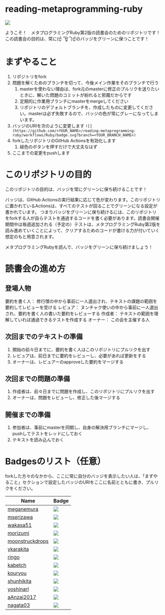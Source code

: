 # reading-metaprogramming-ruby

![](https://github.com/aAnzai2017/reading-metaprogramming-ruby/workflows/Ruby/badge.svg?branch=yatteiki)

ようこそ！　メタプログラミングRuby第2版の読書会のためのリポジトリです！
この読書会の目的は、常に(☝ ՞ਊ ՞)☝のバッジをグリーンに保つことです！

# まずやること

1. リポジトリをfork
2. 問題を解くためのブランチを切って、今後メイン作業をそのブランチで行う
    1. masterを使わない理由は、fork元のmasterに修正のプルリクを送りたいときに、解いた問題のコミットが紛れると邪魔だからです
    2. 定期的に作業用ブランチにmasterをmergeしてください
    3. リポジトリのデフォルトブランチを、作成したものに変更してください。masterは必ず失敗するので、バッジの色が常にグレーになってしまいます。
3. バッジのURIを次のように変更します `![](https://github.com/<YOUR_NAME>/reading-metaprogramming-ruby/workflows/Ruby/badge.svg?branch=<YOUR_BRANCH_NAME>)`
4. forkしたリポジトリのGitHub Actionsを有効化します
    1. 緑色のボタンを押すだけで大丈夫なはず
5. ここまでの変更をpushします

# このリポジトリの目的

このリポジトリの目的は、バッジを常にグリーンに保ち続けることです！

バッジは、GitHub Actionsの実行結果に応じて色が変わります。このリポジトリに置かれているActionsは、すべてのテストが回ることでグリーンになる設定が書かれています。
つまりバッジをグリーンに保ち続けるには、このリポジトリをforkする人が自らテストを通過するコードを書く必要があります。読書会開催期間中は毎週追加される（予定の）テストは、メタプログラミングRuby第2版を読み進めていくことによって、クリアするためのコードが書ける力が付いていく想定のもと用意されます。

メタプログラミングRubyを読んで、バッジをグリーンに保ち続けましょう！

# 読書会の進め方

## 登場人物

要約を書く人： 修行僧の中から事前に一人選出され、テキストの課題の範囲を要約してレビューを受ける
レビュア： ヌンチャク使いの中から事前に一人選出され、要約を書く人の書いた要約をレビューする
作成者： テキストの範囲を理解していれば通過できるテストを作成する
オーナー： この会を主催する人


## 次回までのテキストの準備

1. 開始の前々日までに、要約を書く人はこのリポジトリにプルリクを出す
2. レビュアは、前日までに要約をレビューし、必要があれば更新をする
3. オーナーは、レビュアーのapproveした要約をマージする

## 次回までの問題の準備

1. 作成者は、前々日までに問題を作成し、このリポジトリにプルリクを出す
2. オーナーは、問題をレビューし、修正した後マージする

## 開催までの準備

1. 参加者は、事前にmasterを同期し、自身の解決用ブランチにマージし、pushしてテストをレッドにしておく
2. テキストを読み込んでおく

# Badgesのリスト（任意）

forkした方々のなかから、ここに常に自分のバッジを表示したい人は、「まずやること」セクションで設定したバッジのURIをここに名前とともに書き、プルリクをください。

| Name | Badge |
| ---- | ----- |
| [meganemura](https://github.com/meganemura) | [![](https://github.com/meganemura/reading-metaprogramming-ruby/workflows/Ruby/badge.svg?branch=solve)](https://github.com/meganemura/reading-metaprogramming-ruby) |
| [mserizawa](https://github.com/mserizawa) | [![](https://github.com/mserizawa/reading-metaprogramming-ruby/workflows/Ruby/badge.svg?branch=answer)](https://github.com/mserizawa/reading-metaprogramming-ruby) |
| [wakasa51](https://github.com/wakasa51) | [![](https://github.com/wakasa51/reading-metaprogramming-ruby/workflows/Ruby/badge.svg?branch=solve)](https://github.com/wakasa51/reading-metaprogramming-ruby) |
| [morizumi](https://github.com/t-mori23) | [![](https://github.com/t-mori23/reading-metaprogramming-ruby/workflows/Ruby/badge.svg?branch=kotae)](https://github.com/t-mori23/reading-metaprogramming-ruby) |
| [moonstruckdrops](https://github.com/moonstruckdrops) | [![](https://github.com/moonstruckdrops/reading-metaprogramming-ruby/workflows/Ruby/badge.svg?branch=solve)](https://github.com/moonstruckdrops/reading-metaprogramming-ruby) |
| [ykarakita](https://github.com/ykarakita) | [![](https://github.com/ykarakita/reading-metaprogramming-ruby/workflows/Ruby/badge.svg?branch=solve)](https://github.com/ykarakita/reading-metaprogramming-ruby) |
| [ringo](https://github.com/aomoriringo) | [![](https://github.com/aomoriringo/reading-metaprogramming-ruby/workflows/Ruby/badge.svg?branch=solve)](https://github.com/aomoriringo/reading-metaprogramming-ruby) |
| [kabetch](https://github.com/MasafumiKabe) | [![](https://github.com/MasafumiKabe/reading-metaprogramming-ruby/workflows/Ruby/badge.svg?branch=solve)](https://github.com/MasafumiKabe/reading-metaprogramming-ruby) |
| [kouryou](https://github.com/kouryou) | [![](https://github.com/kouryou/reading-metaprogramming-ruby/workflows/Ruby/badge.svg?branch=solve)](https://github.com/kouryou/reading-metaprogramming-ruby) |
| [shunhikita](https://github.com/shunhikita) | [![](https://github.com/shunhikita/reading-metaprogramming-ruby/workflows/Ruby/badge.svg?branch=solve)](https://github.com/shunhikita/reading-metaprogramming-ruby) |
| [yoshinarl](https://github.com/shunhikita) | [![](https://github.com/yoshinarl/reading-metaprogramming-ruby/workflows/Ruby/badge.svg?branch=yoshinarl-reading)](https://github.com/yoshinarl/reading-metaprogramming-ruby) |
| [aAnzai2017](https://github.com/aAnzai2017) | [![](https://github.com/aAnzai2017/reading-metaprogramming-ruby/workflows/Ruby/badge.svg?branch=yatteiki)](https://github.com/aAnzai2017/reading-metaprogramming-ruby) |
| [nagata03](https://github.com/nagata03) | [![](https://github.com/nagata03/reading-metaprogramming-ruby/workflows/Ruby/badge.svg?branch=work)](https://github.com/nagata03/reading-metaprogramming-ruby) |
